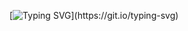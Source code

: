 [![Typing SVG](https://readme-typing-svg.demolab.com?font=Montserrat+Underline&pause=1000&color=24ACF7&center=true&width=600&height=60&lines=Hello%2C+this+is+yiying.++Welcome+to+my+github!)](https://git.io/typing-svg)
